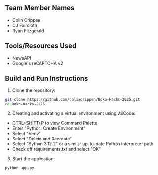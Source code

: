 ## Team Member Names
- Colin Crippen
- CJ Faircloth
- Ryan Fitzgerald

## Tools/Resources Used
- NewsAPI
- Google's reCAPTCHA v2

## Build and Run Instructions
1. Clone the repository:
```bash
git clone https://github.com/colincrippen/Boko-Hacks-2025.git
cd Boko-Hacks-2025
```

2. Creating and activating a virtual environment using VSCode:
- CTRL+SHIFT+P to view Command Palette
- Enter "Python: Create Environment"
- Select "Venv"
- Select "Delete and Recreate"
- Select "Python 3.12.2" or a similar up-to-date Python interpreter path
- Check off requirements.txt and select "OK"

3. Start the application: 
```bash
python app.py
```